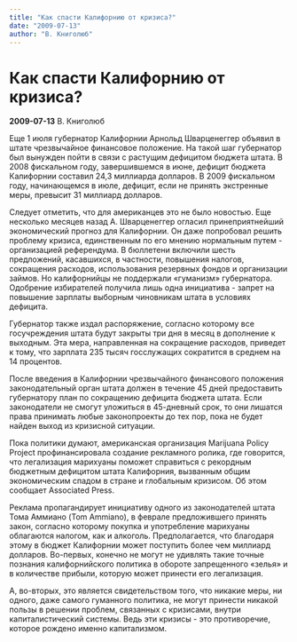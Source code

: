 ```yaml
---
title: "Как спасти Калифорнию от кризиса?"
date: "2009-07-13"
author: "В. Книголюб"
---
```


# Как спасти Калифорнию от кризиса?

**2009-07-13** В. Книголюб

Еще 1 июля губернатор Калифорнии Арнольд Шварценеггер объявил в штате чрезвычайное финансовое положение. На такой шаг губернатор был вынужден пойти в связи с растущим дефицитом бюджета штата. В 2008 фискальном году, завершившемся в июне, дефицит бюджета Калифорнии составил 24,3 миллиарда долларов. В 2009 фискальном году, начинающемся в июле, дефицит, если не принять экстренные меры, превысит 31 миллиард долларов.

Следует отметить, что для американцев это не было новостью. Еще несколько месяцев назад А. Шварценеггер огласил принеприятнейший экономический прогноз для Калифорнии. Он даже попробовал решить проблему кризиса, единственным по его мнению нормальным путем - организацией референдума. В бюллетени включили шесть предложений, касавшихся, в частности, повышения налогов, сокращения расходов, использования резервных фондов и организации займов. Но калифорнийцы не поддержали «гуманизм» губернатора. Одобрение избирателей получила лишь одна инициатива - запрет на повышение зарплаты выборным чиновникам штата в условиях дефицита.

Губернатор также издал распоряжение, согласно которому все госучреждения штата будут закрыты три дня в месяц в дополнение к выходным. Эта мера, направленная на сокращение расходов, приведет к тому, что зарплата 235 тысяч госслужащих сократится в среднем на 14 процентов.

После введения в Калифорнии чрезвычайного финансового положения законодательный орган штата должен в течение 45 дней предоставить губернатору план по сокращению дефицита бюджета штата. Если законодатели не смогут уложиться в 45-дневный срок, то они лишатся права принимать любые законопроекты до тех пор, пока не будет найден выход из кризисной ситуации.

Пока политики думают, американская организация Marijuana Policy Project профинансировала создание рекламного ролика, где говорится, что легализация марихуаны поможет справиться с рекордным бюджетным дефицитом штата Калифорния, вызванным общим экономическим спадом в стране и глобальным кризисом. Об этом сообщает Associated Press.

Реклама пропагандирует инициативу одного из законодателей штата Тома Аммиано (Tom Ammiano), в феврале предложившего принять закон, согласно которому покупка и употребление марихуаны облагаются налогом, как и алкоголь. Предполагается, что благодаря этому в бюджет Калифорнии может поступить более чем миллиард долларов. Во-первых, конечно не могут не удивлять такие точные познания калифорнийского политика в обороте запрещенного «зелья» и в количестве прибыли, которую может принести его легализация.

А, во-вторых, это является свидетельством того, что никакие меры, ни одного, даже самого гуманного политика, не могут принести никакой пользы в решении проблем, связанных с кризисами, внутри капиталистический системы. Ведь эти кризисы - это противоречие, которое рождено именно капитализмом.